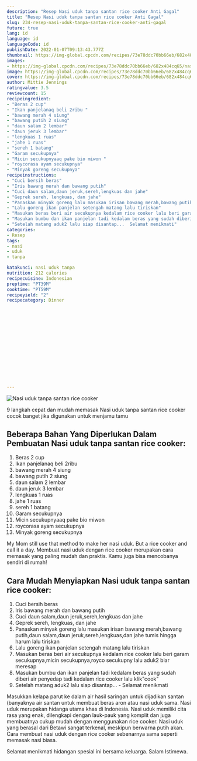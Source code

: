 ```yaml
---
description: "Resep Nasi uduk tanpa santan rice cooker Anti Gagal"
title: "Resep Nasi uduk tanpa santan rice cooker Anti Gagal"
slug: 234-resep-nasi-uduk-tanpa-santan-rice-cooker-anti-gagal
future: true
lang: id
language: id
languageCode: id
publishDate: 2022-01-07T09:13:43.777Z 
thumbnail: https://img-global.cpcdn.com/recipes/73e78ddc70bb66eb/682x484cq65/nasi-uduk-tanpa-santan-rice-cooker-foto-resep-utama.webp
images:
- https://img-global.cpcdn.com/recipes/73e78ddc70bb66eb/682x484cq65/nasi-uduk-tanpa-santan-rice-cooker-foto-resep-utama.webp
image: https://img-global.cpcdn.com/recipes/73e78ddc70bb66eb/682x484cq65/nasi-uduk-tanpa-santan-rice-cooker-foto-resep-utama.webp
cover: https://img-global.cpcdn.com/recipes/73e78ddc70bb66eb/682x484cq65/nasi-uduk-tanpa-santan-rice-cooker-foto-resep-utama.webp
author: Mittie Jennings
ratingvalue: 3.5
reviewcount: 15
recipeingredient:
- "Beras 2 cup"
- "Ikan panjelanaq beli 2ribu "
- "bawang merah 4 siung"
- "bawang putih 2 siung"
- "daun salam 2 lembar"
- "daun jeruk 3 lembar"
- "lengkuas 1 ruas"
- "jahe 1 ruas"
- "sereh 1 batang"
- "Garam secukupnya"
- "Micin secukupnyaaq pake bio miwon "
- "roycorasa ayam secukupnya"
- "Minyak goreng secukupnya"
recipeinstructions:
- "Cuci bersih beras"
- "Iris bawang merah dan bawang putih"
- "Cuci daun salam,daun jeruk,sereh,lengkuas dan jahe"
- "Geprek sereh, lengkuas, dan jahe"
- "Panaskan minyak goreng lalu masukan irisan bawang merah,bawang putih,daun salam,daun jeruk,sereh,lengkuas,dan jahe tumis hingga harum lalu tiriskan"
- "Lalu goreng ikan panjelan setengah matang lalu tiriskan"
- "Masukan beras beri air secukupnya kedalam rice cooker lalu beri garam secukupnya,micin secukupnya,royco secukupny lalu aduk2 biar meresap"
- "Masukan bumbu dan ikan panjelan tadi kedalam beras yang sudah diberi air penyedap tadi kedalam rice cooker lalu klik&#34;cook&#34;"
- "Setelah matang aduk2 lalu siap disantap...  Selamat menikmati"
categories:
- Resep
tags:
- nasi
- uduk
- tanpa

katakunci: nasi uduk tanpa 
nutrition: 212 calories
recipecuisine: Indonesian
preptime: "PT39M"
cooktime: "PT59M"
recipeyield: "2"
recipecategory: Dinner


     
    
    
    
    
    
    
    
    
    
    
      
    
---
```



![Nasi uduk tanpa santan rice cooker](https://img-global.cpcdn.com/recipes/73e78ddc70bb66eb/682x484cq65/nasi-uduk-tanpa-santan-rice-cooker-foto-resep-utama.webp)

9 langkah cepat dan mudah memasak  Nasi uduk tanpa santan rice cooker cocok banget jika digunakan untuk menjamu tamu

<!--inarticleads1-->

## Beberapa Bahan Yang Diperlukan Dalam Pembuatan Nasi uduk tanpa santan rice cooker:

1. Beras 2 cup
1. Ikan panjelanaq beli 2ribu 
1. bawang merah 4 siung
1. bawang putih 2 siung
1. daun salam 2 lembar
1. daun jeruk 3 lembar
1. lengkuas 1 ruas
1. jahe 1 ruas
1. sereh 1 batang
1. Garam secukupnya
1. Micin secukupnyaaq pake bio miwon 
1. roycorasa ayam secukupnya
1. Minyak goreng secukupnya

My Mom still use that method to make her nasi uduk. But a rice cooker and call it a day. Membuat nasi uduk dengan rice cooker merupakan cara memasak yang paling mudah dan praktis. Kamu juga bisa mencobanya sendiri di rumah! 

<!--inarticleads2-->

## Cara Mudah Menyiapkan Nasi uduk tanpa santan rice cooker:

1. Cuci bersih beras
1. Iris bawang merah dan bawang putih
1. Cuci daun salam,daun jeruk,sereh,lengkuas dan jahe
1. Geprek sereh, lengkuas, dan jahe
1. Panaskan minyak goreng lalu masukan irisan bawang merah,bawang putih,daun salam,daun jeruk,sereh,lengkuas,dan jahe tumis hingga harum lalu tiriskan
1. Lalu goreng ikan panjelan setengah matang lalu tiriskan
1. Masukan beras beri air secukupnya kedalam rice cooker lalu beri garam secukupnya,micin secukupnya,royco secukupny lalu aduk2 biar meresap
1. Masukan bumbu dan ikan panjelan tadi kedalam beras yang sudah diberi air penyedap tadi kedalam rice cooker lalu klik&#34;cook&#34;
1. Setelah matang aduk2 lalu siap disantap...  - Selamat menikmati


Masukkan kelapa parut ke dalam air hasil saringan untuk dijadikan santan (banyaknya air santan untuk membuat beras aron atau nasi uduk sama. Nasi uduk merupakan hidanga utama khas di Indonesia. Nasi uduk memiliki cita rasa yang enak, dilengkapi dengan lauk-pauk yang komplit dan juga membuatnya cukup mudah dengan menggunakan rice cooker. Nasi uduk yang berasal dari Betawi sangat terkenal, meskipun berwarna putih akan. Cara membuat nasi uduk dengan rice cooker sebenarnya sama seperti memasak nasi biasa. 

Selamat menikmati hidangan spesial ini bersama keluarga. Salam Istimewa.
